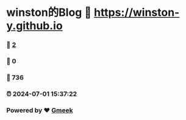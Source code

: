 # winston的Blog :link: https://winston-y.github.io 
### :page_facing_up: [2](https://winston-y.github.io/tag.html) 
### :speech_balloon: 0 
### :hibiscus: 736 
### :alarm_clock: 2024-07-01 15:37:22 
### Powered by :heart: [Gmeek](https://github.com/Meekdai/Gmeek)
